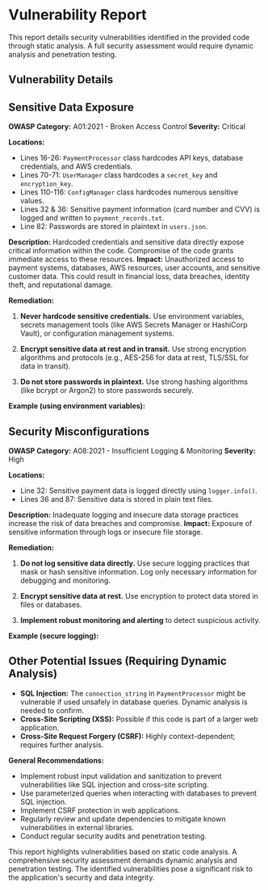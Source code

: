 
# Vulnerability Report

This report details security vulnerabilities identified in the provided code through static analysis.  A full security assessment would require dynamic analysis and penetration testing.

## Vulnerability Details


## Sensitive Data Exposure

**OWASP Category:** A01:2021 - Broken Access Control
**Severity:** Critical

**Locations:**
- Lines 16-26: `PaymentProcessor` class hardcodes API keys, database credentials, and AWS credentials.
- Lines 70-71: `UserManager` class hardcodes a `secret_key` and `encryption_key`.
- Lines 110-116: `ConfigManager` class hardcodes numerous sensitive values.
- Lines 32 & 36: Sensitive payment information (card number and CVV) is logged and written to `payment_records.txt`.
- Line 82: Passwords are stored in plaintext in `users.json`.

**Description:** Hardcoded credentials and sensitive data directly expose critical information within the code. Compromise of the code grants immediate access to these resources.
**Impact:** Unauthorized access to payment systems, databases, AWS resources, user accounts, and sensitive customer data. This could result in financial loss, data breaches, identity theft, and reputational damage.

**Remediation:**

1. **Never hardcode sensitive credentials.** Use environment variables, secrets management tools (like AWS Secrets Manager or HashiCorp Vault), or configuration management systems.

2. **Encrypt sensitive data at rest and in transit.** Use strong encryption algorithms and protocols (e.g., AES-256 for data at rest, TLS/SSL for data in transit).

3. **Do not store passwords in plaintext.** Use strong hashing algorithms (like bcrypt or Argon2) to store passwords securely.


**Example (using environment variables):**



## Security Misconfigurations

**OWASP Category:** A08:2021 - Insufficient Logging & Monitoring
**Severity:** High

**Locations:**
- Line 32: Sensitive payment data is logged directly using `logger.info()`.
- Lines 36 and 87: Sensitive data is stored in plain text files.

**Description:** Inadequate logging and insecure data storage practices increase the risk of data breaches and compromise.
**Impact:** Exposure of sensitive information through logs or insecure file storage.

**Remediation:**

1. **Do not log sensitive data directly.** Use secure logging practices that mask or hash sensitive information.  Log only necessary information for debugging and monitoring.

2. **Encrypt sensitive data at rest.** Use encryption to protect data stored in files or databases.

3. **Implement robust monitoring and alerting** to detect suspicious activity.

**Example (secure logging):**




## Other Potential Issues (Requiring Dynamic Analysis)

* **SQL Injection:** The `connection_string` in `PaymentProcessor` might be vulnerable if used unsafely in database queries. Dynamic analysis is needed to confirm.
* **Cross-Site Scripting (XSS):**  Possible if this code is part of a larger web application.
* **Cross-Site Request Forgery (CSRF):** Highly context-dependent; requires further analysis.

**General Recommendations:**

* Implement robust input validation and sanitization to prevent vulnerabilities like SQL injection and cross-site scripting.
* Use parameterized queries when interacting with databases to prevent SQL injection.
* Implement CSRF protection in web applications.
* Regularly review and update dependencies to mitigate known vulnerabilities in external libraries.
* Conduct regular security audits and penetration testing.


This report highlights vulnerabilities based on static code analysis.  A comprehensive security assessment demands dynamic analysis and penetration testing.  The identified vulnerabilities pose a significant risk to the application's security and data integrity.
